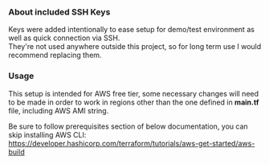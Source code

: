 ### About included SSH Keys
Keys were added intentionally to ease setup for demo/test environment as well as quick connection via SSH.  
They're not used anywhere outside this project, so for long term use I would recommend replacing them.

### Usage
This setup is intended for AWS free tier, some necessary changes will need to be made in order to work in regions other than the one defined in **main.tf** file, including AWS AMI string.
  
Be sure to follow prerequisites section of below documentation, you can skip installing AWS CLI:
https://developer.hashicorp.com/terraform/tutorials/aws-get-started/aws-build
